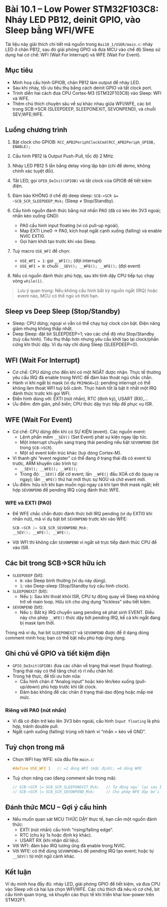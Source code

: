 # Bài 10.1 – Low Power STM32F103C8: Nháy LED PB12, deinit GPIO, vào Sleep bằng WFI/WFE

Tài liệu này giải thích chi tiết mã nguồn trong `Bai10_1/USER/main.c`: nháy LED ở chân PB12, sau đó giải phóng GPIO và đưa MCU vào chế độ Sleep sử dụng hai cơ chế: WFI (Wait For Interrupt) và WFE (Wait For Event).

## Mục tiêu

- Minh hoạ cấu hình GPIOB, chân PB12 làm output để nháy LED.
- Sau khi nháy, tối ưu tiêu thụ bằng cách deinit GPIO và tắt clock port.
- Trình diễn hai cách đưa CPU Cortex-M3 (STM32F103C8) vào Sleep: WFI và WFE.
- Thêm chú thích chuyên sâu về sự khác nhau giữa WFI/WFE, các bit trong SCB->SCR (SLEEPDEEP, SLEEPONEXIT, SEVONPEND), và chuỗi SEV;WFE;WFE.

## Luồng chương trình

1) Bật clock cho GPIOB: `RCC_APB2PeriphClockCmd(RCC_APB2Periph_GPIOB, ENABLE);`

2) Cấu hình PB12 là Output Push-Pull, tốc độ 2 MHz.

3) Nháy LED PB12 5 lần bằng delay vòng lặp bận (chỉ để demo, không chính xác tuyệt đối).

4) Tắt LED, gọi `GPIO_DeInit(GPIOB)` và tắt clock của GPIOB để tiết kiệm điện.

5) Đảm bảo KHÔNG ở chế độ deep sleep: `SCB->SCR &= ~SCB_SCR_SLEEPDEEP_Msk;` (Sleep ≠ Stop/Standby).

6) Cấu hình nguồn đánh thức bằng nút nhấn PA0 (đã có kéo lên 3V3 ngoài; nhấn kéo xuống GND):
	- PA0 cấu hình input floating (vì có pull-up ngoài).
	- Map EXTI Line0 -> PA0, kích hoạt ngắt cạnh xuống (falling) và enable NVIC EXTI0.
	- Gọi hàm khởi tạo trước khi vào Sleep.

7) Tuỳ macro `USE_WFI` để chọn:
	 - `USE_WFI = 1`: gọi `__WFI();` (đợi interrupt)
	 - `USE_WFI = 0`: chuỗi `__SEV(); __WFE(); __WFE();` (đợi event)

8) Nếu có nguồn đánh thức phù hợp, sau khi tỉnh dậy CPU tiếp tục chạy vòng `while(1)`.

> Lưu ý quan trọng: Nếu không cấu hình bất kỳ nguồn ngắt (IRQ) hoặc event nào, MCU có thể ngủ vô thời hạn.

## Sleep vs Deep Sleep (Stop/Standby)

- Sleep: CPU dừng; ngoại vi vẫn có thể chạy tuỳ clock còn bật. Điện năng giảm nhưng không thấp nhất.
- Deep Sleep: đặt bit SLEEPDEEP=1; vào các chế độ như Stop/Standby (tuỳ cấu hình). Tiêu thụ thấp hơn nhưng yêu cầu khởi tạo lại clock/phần cứng khi thức dậy. Ví dụ này chỉ dùng Sleep (SLEEPDEEP=0).

## WFI (Wait For Interrupt)

- Cơ chế: CPU dừng cho đến khi có một NGẮT được nhận. Thực tế thường yêu cầu IRQ đã enable trong NVIC để đảm bảo thoát ngủ chắc chắn.
- Hành vi khi ngắt bị mask (ví dụ `PRIMASK=1`): pending interrupt có thể không làm thoát WFI tuỳ bối cảnh. Thực hành tốt là bật ít nhất một IRQ đánh thức trước khi gọi WFI.
- Điển hình dùng với: EXTI (nút nhấn), RTC (định kỳ), USART (RX),…
- Ưu điểm: đơn giản, phổ biến; CPU thức dậy trực tiếp để phục vụ ISR.

## WFE (Wait For Event)

- Cơ chế: CPU dừng đến khi có SỰ KIỆN (event). Các nguồn event:
	- Lệnh phần mềm `__SEV()` (Set Event) phát sự kiện ngay lập tức.
	- Một interrupt chuyển sang trạng thái pending nếu bật `SEVONPEND` (bit trong `SCB->SCR`).
	- Một số event kiến trúc khác (tuỳ dòng Cortex-M).
- Vì thanh ghi “event register” có thể đang ở trạng thái đã có event từ trước, ARM khuyến cáo trình tự:
	- `__SEV(); __WFE(); __WFE();`
	- Trong đó: `__SEV()` đặt cờ event; lần `__WFE()` đầu XOÁ cờ đó (quay ra ngay); lần `__WFE()` thứ hai mới thực sự NGỦ và chờ event mới.
- Ưu điểm: hữu ích khi bạn muốn ngủ ngay cả khi tạm thời mask ngắt; kết hợp `SEVONPEND` để pending IRQ cũng đánh thức WFE.

### WFE và EXTI (PA0)

- Để WFE chắc chắn được đánh thức bởi IRQ pending (ví dụ EXTI0 khi nhấn nút), mã ví dụ bật bit `SEVONPEND` trước khi vào WFE:

	```c
	SCB->SCR |= SCB_SCR_SEVONPEND_Msk;
	__SEV(); __WFE(); __WFE();
	```

- Với WFI thì không cần `SEVONPEND` vì ngắt sẽ trực tiếp đánh thức CPU để vào ISR.

## Các bit trong SCB->SCR hữu ích

- `SLEEPDEEP` (bit):
	- `0`: vào Sleep bình thường (ví dụ này dùng).
	- `1`: vào Deep-sleep (Stop/Standby tuỳ cấu hình clock).
- `SLEEPONEXIT` (bit):
	- Nếu `1`: Sau khi thoát khỏi ISR, CPU tự động quay về Sleep mà không trở về main loop. Hữu ích cho ứng dụng “tickless” siêu tiết kiệm.
- `SEVONPEND` (bit):
	- Nếu `1`: Bất kỳ IRQ chuyển sang pending sẽ phát sinh EVENT. Điều này cho phép `__WFE()` thức dậy bởi pending IRQ, kể cả khi ngắt đang bị mask tạm thời.

Trong mã ví dụ, hai bit `SLEEPONEXIT` và `SEVONPEND` được để ở dạng dòng comment minh hoạ; bạn có thể bật nếu phù hợp ứng dụng.

## Ghi chú về GPIO và tiết kiệm điện

- `GPIO_DeInit(GPIOB)` đưa các chân về trạng thái reset (Input floating). Trạng thái này có thể tăng chút rò rỉ nếu chân hở.
- Trong hệ thực, để tối ưu hơn nữa:
	- Cấu hình chân ở “Analog input” hoặc kéo lên/kéo xuống (pull-up/down) phù hợp trước khi tắt clock.
	- Đảm bảo không để các chân ở trạng thái dao động hoặc mấp mé mức.

### Riêng với PA0 (nút nhấn)

- Vì đã có điện trở kéo lên 3V3 bên ngoài, cấu hình `Input floating` là phù hợp, tránh double pull.
- Ngắt cạnh xuống (falling) trùng với hành vi “nhấn = kéo về GND”.

## Tuỳ chọn trong mã

- Chọn WFI hay WFE: sửa đầu file `main.c`:

	```c
	#define USE_WFI 1   // =1 dùng WFI (mặc định); =0 dùng WFE
	```

- Tuỳ chọn nâng cao (đang comment sẵn trong mã):

	```c
	// SCB->SCR |= SCB_SCR_SLEEPONEXIT_Msk;   // Tự động ngủ lại sau ISR
	// SCB->SCR |= SCB_SCR_SEVONPEND_Msk;     // Cho phép WFE dậy bởi IRQ pending
	```

## Đánh thức MCU – Gợi ý cấu hình

- Nếu muốn quan sát MCU THỨC DẬY thực tế, bạn cần một nguồn đánh thức:
	- EXTI (nút nhấn) cấu hình “rising/falling edge”.
	- RTC (chu kỳ 1s hoặc định kỳ khác).
	- USART RX (khi nhận dữ liệu).
- Với WFI: đảm bảo IRQ tương ứng đã enable trong NVIC.
- Với WFE: có thể dùng `SEVONPEND=1` để pending IRQ tạo event; hoặc tự `__SEV()` từ một ngữ cảnh khác.

## Kết luận

Ví dụ minh hoạ đầy đủ: nháy LED, giải phóng GPIO để tiết kiệm, và đưa CPU vào Sleep với cả hai lựa chọn WFI/WFE. Các chú thích đã nêu rõ cơ chế, bit cấu hình quan trọng, và khuyến cáo thực tế khi triển khai low-power trên STM32F1.

